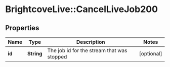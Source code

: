 # BrightcoveLive::CancelLiveJob200

## Properties
Name | Type | Description | Notes
------------ | ------------- | ------------- | -------------
**id** | **String** | The job id for the stream that was stopped | [optional] 


